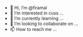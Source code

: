 - 👋 Hi, I’m @firamal
- 👀 I’m interested in cuss ...
- 🌱 I’m currently learning ...
- 💞️ I’m looking to collaborate on ...
- 📫 How to reach me ...

<!---
firamal/firamal is a ✨ special ✨ repository because its `README.md` (this file) appears on your GitHub profile.
You can click the Preview link to take a look at your changes.
--->
